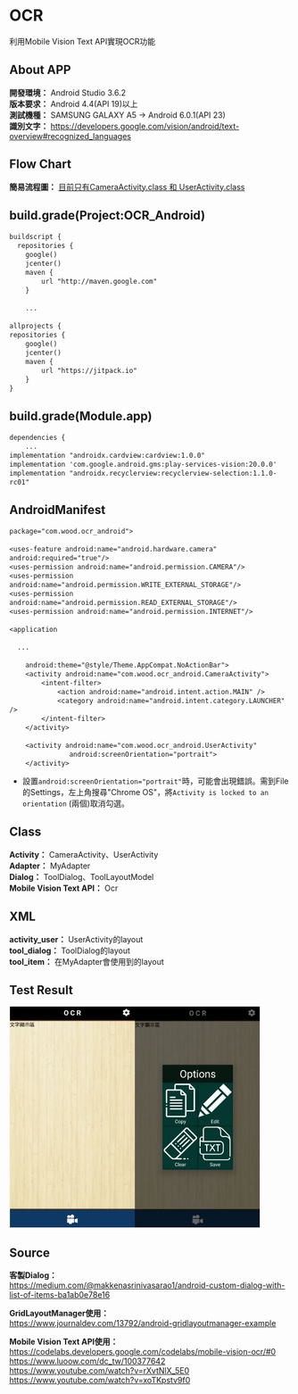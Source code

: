 OCR
===
利用Mobile Vision Text API實現OCR功能

About APP
---
**開發環境：** Android Studio 3.6.2 \
**版本要求：** Android 4.4(API 19)以上 \
**測試機種：** SAMSUNG GALAXY A5 -> Android 6.0.1(API 23)\
**識別文字：** https://developers.google.com/vision/android/text-overview#recognized_languages

Flow Chart
---
**簡易流程圖：** [目前只有CameraActivity.class 和 UserActivity.class](https://github.com/kikihayashi/OCR_App_Android/blob/master/Flow%20Chart.pdf)

build.grade(Project:OCR_Android)
---
    buildscript {
      repositories {
        google()
        jcenter()
        maven {
            url "http://maven.google.com"
        }    
        
        ...
        
    allprojects {
    repositories {
        google()
        jcenter()
        maven {
            url "https://jitpack.io"
        }
    }

build.grade(Module.app)
---
    dependencies {
        ...  
    implementation "androidx.cardview:cardview:1.0.0"
    implementation 'com.google.android.gms:play-services-vision:20.0.0'
    implementation "androidx.recyclerview:recyclerview-selection:1.1.0-rc01"
    

AndroidManifest
---
    package="com.wood.ocr_android">

    <uses-feature android:name="android.hardware.camera" android:required="true"/>
    <uses-permission android:name="android.permission.CAMERA"/>
    <uses-permission android:name="android.permission.WRITE_EXTERNAL_STORAGE"/>
    <uses-permission android:name="android.permission.READ_EXTERNAL_STORAGE"/>
    <uses-permission android:name="android.permission.INTERNET"/>

    <application
    
      ...
      
        android:theme="@style/Theme.AppCompat.NoActionBar">
        <activity android:name="com.wood.ocr_android.CameraActivity">
            <intent-filter>
                <action android:name="android.intent.action.MAIN" />
                <category android:name="android.intent.category.LAUNCHER" />
            </intent-filter>
        </activity>

        <activity android:name="com.wood.ocr_android.UserActivity"
                   android:screenOrientation="portrait">
        </activity>     
          
+ 設置`android:screenOrientation="portrait"`時，可能會出現錯誤。需到File的Settings，左上角搜尋"Chrome OS"，將`Activity is locked to an orientation` (兩個)取消勾選。

Class
---
**Activity：** CameraActivity、UserActivity\
**Adapter：** MyAdapter\
**Dialog：** ToolDialog、ToolLayoutModel\
**Mobile Vision Text API：** Ocr

XML
---
**activity_user：** UserActivity的layout\
**tool_dialog：** ToolDialog的layout\
**tool_item：** 在MyAdapter會使用到的layout

Test Result
---
![image](https://github.com/kikihayashi/OCR_App_Android/blob/master/test.png) 


Source
---
**客製Dialog：**\
https://medium.com/@makkenasrinivasarao1/android-custom-dialog-with-list-of-items-ba1ab0e78e16

**GridLayoutManager使用：**\
https://www.journaldev.com/13792/android-gridlayoutmanager-example

**Mobile Vision Text API使用：**\
https://codelabs.developers.google.com/codelabs/mobile-vision-ocr/#0 \
https://www.luoow.com/dc_tw/100377642 \
https://www.youtube.com/watch?v=rXvtNlX_5E0 \
https://www.youtube.com/watch?v=xoTKpstv9f0

